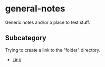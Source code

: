 # general-notes
Generic notes and/or a place to test stuff.

## Subcategory

Trying to create a link to the "folder" directory.

* [Link](/folder/file.txt)
